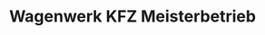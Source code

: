 ---
title: "Wagenwerk KFZ Meisterbetrieb"
url: /bielefeld/wagenwerk-kfz-meisterbetrieb/
shop: Autowerkstatt
---
